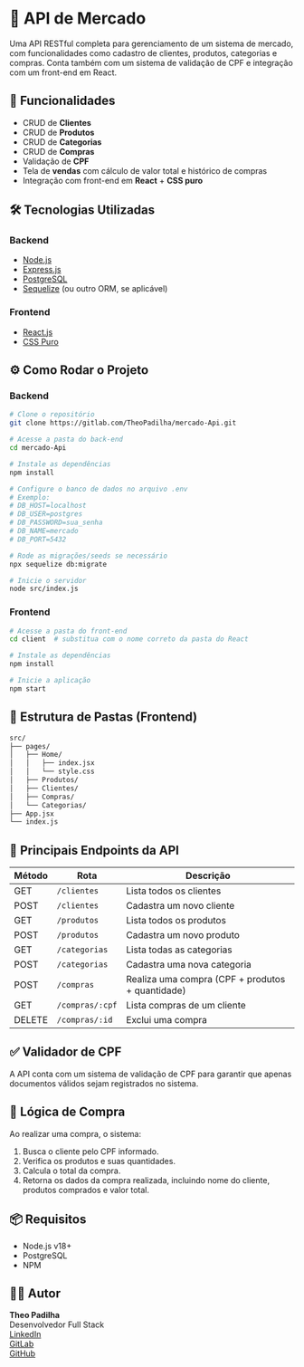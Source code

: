 
# 🛒 API de Mercado

Uma API RESTful completa para gerenciamento de um sistema de mercado, com funcionalidades como cadastro de clientes, produtos, categorias e compras. Conta também com um sistema de validação de CPF e integração com um front-end em React.

## 📌 Funcionalidades

- CRUD de **Clientes**
- CRUD de **Produtos**
- CRUD de **Categorias**
- CRUD de **Compras**
- Validação de **CPF**
- Tela de **vendas** com cálculo de valor total e histórico de compras
- Integração com front-end em **React** + **CSS puro**

## 🛠 Tecnologias Utilizadas

### Backend
- [Node.js](https://nodejs.org/)
- [Express.js](https://expressjs.com/)
- [PostgreSQL](https://www.postgresql.org/)
- [Sequelize](https://sequelize.org/) (ou outro ORM, se aplicável)

### Frontend
- [React.js](https://reactjs.org/)
- [CSS Puro](https://developer.mozilla.org/pt-BR/docs/Web/CSS)

## ⚙️ Como Rodar o Projeto

### Backend

```bash
# Clone o repositório
git clone https://gitlab.com/TheoPadilha/mercado-Api.git

# Acesse a pasta do back-end
cd mercado-Api

# Instale as dependências
npm install

# Configure o banco de dados no arquivo .env
# Exemplo:
# DB_HOST=localhost
# DB_USER=postgres
# DB_PASSWORD=sua_senha
# DB_NAME=mercado
# DB_PORT=5432

# Rode as migrações/seeds se necessário
npx sequelize db:migrate

# Inicie o servidor
node src/index.js
```

### Frontend

```bash
# Acesse a pasta do front-end
cd client  # substitua com o nome correto da pasta do React

# Instale as dependências
npm install

# Inicie a aplicação
npm start
```

## 📁 Estrutura de Pastas (Frontend)

```bash
src/
├── pages/
│   ├── Home/
│   │   ├── index.jsx
│   │   └── style.css
│   ├── Produtos/
│   ├── Clientes/
│   ├── Compras/
│   └── Categorias/
├── App.jsx
└── index.js
```

## 📮 Principais Endpoints da API

| Método | Rota | Descrição |
|--------|------|-----------|
| GET | `/clientes` | Lista todos os clientes |
| POST | `/clientes` | Cadastra um novo cliente |
| GET | `/produtos` | Lista todos os produtos |
| POST | `/produtos` | Cadastra um novo produto |
| GET | `/categorias` | Lista todas as categorias |
| POST | `/categorias` | Cadastra uma nova categoria |
| POST | `/compras` | Realiza uma compra (CPF + produtos + quantidade) |
| GET | `/compras/:cpf` | Lista compras de um cliente |
| DELETE | `/compras/:id` | Exclui uma compra |

## ✅ Validador de CPF

A API conta com um sistema de validação de CPF para garantir que apenas documentos válidos sejam registrados no sistema.

## 🧠 Lógica de Compra

Ao realizar uma compra, o sistema:

1. Busca o cliente pelo CPF informado.
2. Verifica os produtos e suas quantidades.
3. Calcula o total da compra.
4. Retorna os dados da compra realizada, incluindo nome do cliente, produtos comprados e valor total.

## 📦 Requisitos

- Node.js v18+
- PostgreSQL
- NPM

## 👨‍💻 Autor

**Theo Padilha**  
Desenvolvedor Full Stack  
[LinkedIn](https://www.linkedin.com/in/theopadilha)  
[GitLab](https://gitlab.com/TheoPadilha)  
[GitHub](https://github.com/TheoPadilha)
